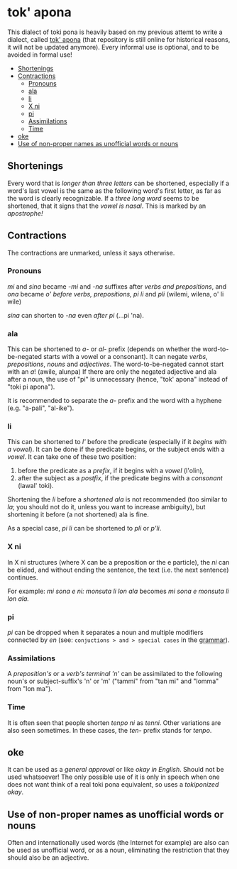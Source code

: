 # tok' apona

This dialect of toki pona is heavily based on my previous attemt to write a dialect, called [tok' apona](https://github.com/ae-dschorsaanjo/tok-apona) (that repository is still online for historical reasons, it will not be updated anymore). Every informal use is optional, and to be avoided in formal use!

- [Shortenings](#shortenings)
- [Contractions](#contractions)
  - [Pronouns](#pronouns)
  - [ala](#ala)
  - [li](#li)
  - [X ni](#x-ni)
  - [pi](#pi)
  - [Assimilations](#assimilations)
  - [Time](#time)
- [oke](#oke)
- [Use of non-proper names as unofficial words or nouns](#use-of-non-proper-names-as-unofficial-words-or-nouns)

## Shortenings

Every word that is _longer than three letters_ can be shortened, especially if a word's last vowel is the same as the following word's first letter, as far as the word is clearly recognizable. If a _three long word_ seems to be shortened, that it signs that the _vowel is nasal_. This is marked by an _apostrophe!_

## Contractions

The contractions are unmarked, unless it says otherwise.

### Pronouns

_mi_ and _sina_ became _-mi_ and _-na_ suffixes after _verbs and prepositions_, and _ona_ became _o'_ _before verbs, prepositions, pi li_ and _pli_ (wilemi, wilena, o' li wile)

_sina_ can shorten to _-na_ even _after pi_ (...pi 'na).

### ala

This can be shortened to _a-_ or _al-_ prefix (depends on whether the word-to-be-negated starts with a vowel or a consonant). It can negate _verbs_, _prepositions_, _nouns_ and _adjectives_. The word-to-be-negated cannot start with an _a_! (awile, alunpa) If there are only the negated adjective and ala after a noun, the use of "pi" is unnecessary (hence, "tok' apona" instead of "toki pi apona").

It is recommended to separate the _a-_ prefix and the word with a hyphene (e.g. "a-pali", "al-ike").

### li

This can be shortened to _l'_ before the predicate (especially if it _begins with a vowel_). It can be done if the predicate begins, or the subject ends with a _vowel_. It can take one of these two position:
1. before the predicate as a _prefix_, if it begins with a _vowel_ (l'olin),
2. after the subject as a _postfix_, if the predicate begins with a _consonant_ (lawal' toki).

Shortening the _li_ before a _shortened ala_ is not recommended (too similar to _la_; you should not do it, unless you want to increase ambiguity), but shortening it before (a not shortened) ala is fine.

As a special case, _pi li_ can be shortened to _pli_ or _p'li_.

### X ni

In X ni structures (where X can be a preposition or the e particle), the _ni_ can be elided, and without ending the sentence, the text (i.e. the next sentence) continues.

For example: _mi sona e ni: monsuta li lon ala_ becomes _mi sona e monsuta li lon ala._

### pi

_pi_ can be dropped when it separates a noun and multiple modifiers connected by _en_ (see: `conjuctions > and > special cases` in the [grammar](grammar.md)).

### Assimilations

A _preposition's_ or a _verb's terminal 'n'_ can be assimilated to the following noun's or subject-suffix's 'n' or 'm' ("tammi" from "tan mi" and "lomma" from "lon ma").

### Time

It is often seen that people shorten _tenpo ni_ as _tenni_. Other variations are also seen sometimes. In these cases, the _ten-_ prefix stands for _tenpo_.

## oke

It can be used as a _general approval_ or like _okay in English_. Should not be used whatsoever! The only possible use of it is only in speech when one does not want think of a real toki pona equivalent, so uses a _tokiponized okay_.

## Use of non-proper names as unofficial words or nouns

Often and internationally used words (the Internet for example) are also can be used as unofficial word, or as a noun, eliminating the restriction that they should also be an adjective.
